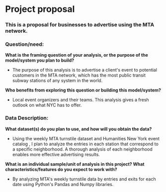 # Project proposal 
### This is a proposal for businesses to advertise using the MTA network.

### **Question/need:**

**What is the framing question of your analysis, or the purpose of the model/system you plan to build?**
  - The purpose of this analysis is to advertise a client's event to potential customers in the MTA network, which has the most public transit subway stations of any system in the world.
  
**Who benefits from exploring this question or building this model/system?**
  - Local event organizers and their teams. This analysis gives a fresh outlook on what NYC has to offer.

### **Data Description:**

**What dataset(s) do you plan to use, and how will you obtain the data?**
   - Using the weekly MTA turnstile dataset and Humanities New York event catalog , I plan to analyze the entries in each station that correspond to a specific neighborhood. A thorough analysis of each neighborhood enables more effective advertising results.
   
**What is an individual sample/unit of analysis in this project? What characteristics/features do you expect to work with?**
   - By analyzing MTA's weekly turnstile data by entries and exits for each date using Python's Pandas and Numpy libraries.
